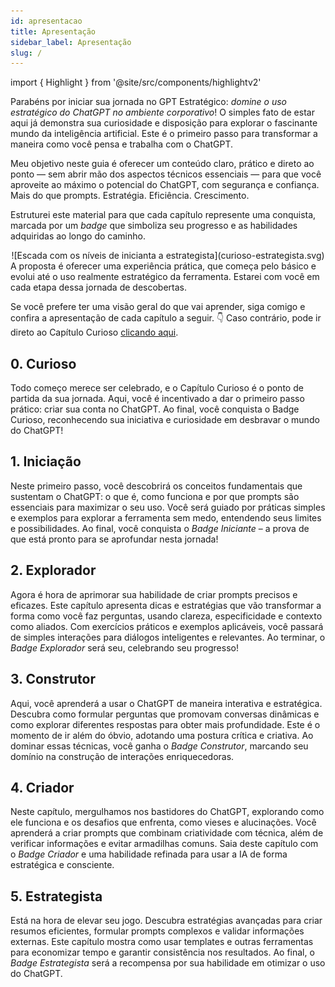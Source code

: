 ```yaml
---
id: apresentacao
title: Apresentação
sidebar_label: Apresentação
slug: /
---
```

import { Highlight }  from '@site/src/components/highlightv2'

Parabéns por iniciar sua jornada no <Highlight>GPT Estratégico</Highlight>: *domine o uso estratégico do ChatGPT no ambiente corporativo*! O simples fato de estar aqui já demonstra sua curiosidade e disposição para explorar o fascinante mundo da inteligência artificial. Este é o primeiro passo para <Highlight>transformar a maneira como você pensa e trabalha com o ChatGPT</Highlight>.  

Meu objetivo neste guia é oferecer um conteúdo claro, prático e direto ao ponto — sem abrir mão dos aspectos técnicos essenciais — para que você aproveite ao máximo o potencial do ChatGPT, com segurança e confiança. <Highlight>Mais do que prompts. Estratégia. Eficiência. Crescimento.</Highlight>

Estruturei este material para que cada capítulo represente uma conquista, marcada por um *badge* que simboliza seu progresso e as habilidades adquiridas ao longo do caminho.

<center>
![Escada com os níveis de inicianta a estrategista](curioso-estrategista.svg)
</center>
A proposta é oferecer uma experiência prática, que começa pelo básico e evolui até o uso realmente estratégico da ferramenta. Estarei com você em cada etapa dessa jornada de descobertas.

Se você prefere ter uma visão geral do que vai aprender, siga comigo e confira a apresentação de cada capítulo a seguir. 👇 Caso contrário, pode ir direto ao Capítulo Curioso [clicando aqui](curioso/curioso-abertura).

## **0. Curioso**
Todo começo merece ser celebrado, e o Capítulo Curioso é o ponto de partida da sua jornada. Aqui, você é incentivado a dar o primeiro passo prático: criar sua conta no ChatGPT. Ao final, você conquista o Badge Curioso, reconhecendo sua iniciativa e curiosidade em desbravar o mundo do ChatGPT!

## **1. Iniciação**  
Neste primeiro passo, você descobrirá os conceitos fundamentais que sustentam o ChatGPT: o que é, como funciona e por que prompts são essenciais para maximizar o seu uso. Você será guiado por práticas simples e exemplos para explorar a ferramenta sem medo, entendendo seus limites e possibilidades. Ao final, você conquista o *Badge Iniciante* – a prova de que está pronto para se aprofundar nesta jornada!


## **2. Explorador**  
Agora é hora de aprimorar sua habilidade de criar prompts precisos e eficazes. Este capítulo apresenta dicas e estratégias que vão transformar a forma como você faz perguntas, usando clareza, especificidade e contexto como aliados. Com exercícios práticos e exemplos aplicáveis, você passará de simples interações para diálogos inteligentes e relevantes. Ao terminar, o *Badge Explorador* será seu, celebrando seu progresso!


## **3. Construtor**  
Aqui, você aprenderá a usar o ChatGPT de maneira interativa e estratégica. Descubra como formular perguntas que promovam conversas dinâmicas e como explorar diferentes respostas para obter mais profundidade. Este é o momento de ir além do óbvio, adotando uma postura crítica e criativa. Ao dominar essas técnicas, você ganha o *Badge Construtor*, marcando seu domínio na construção de interações enriquecedoras.

## **4. Criador**  
Neste capítulo, mergulhamos nos bastidores do ChatGPT, explorando como ele funciona e os desafios que enfrenta, como vieses e alucinações. Você aprenderá a criar prompts que combinam criatividade com técnica, além de verificar informações e evitar armadilhas comuns. Saia deste capítulo com o *Badge Criador* e uma habilidade refinada para usar a IA de forma estratégica e consciente.


## **5. Estrategista**  
Está na hora de elevar seu jogo. Descubra estratégias avançadas para criar resumos eficientes, formular prompts complexos e validar informações externas. Este capítulo mostra como usar templates e outras ferramentas para economizar tempo e garantir consistência nos resultados. Ao final, o *Badge Estrategista* será a recompensa por sua habilidade em otimizar o uso do ChatGPT.